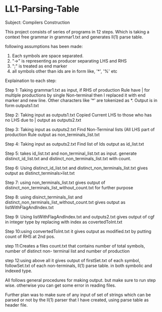 # LL1-Parsing-Table
Subject: Compilers Construction

This project consists of series of programs in 12 steps.
Which is taking a context free grammar in grammar1.txt and generates ll(1) parse table.

following assumptions has been made:

1.	Each symbols are space separated.
2.	"->" is representing as producer separating LHS and RHS
3.	";" is treated as end marker
4.	all symbols other than ids are in form like, '*', '%' etc


Explaination to each step:

Step 1:	Taking grammar1.txt as input,
	if RHS of production Rule have | for multiple productions by single Non-terminal
	then I replaced it with end marker and new line.
	Other characters like '*' are tokenized as *.
	Output is in form outputs1.txt

Step 2: Taking input as outputs1.txt
	Copied Current LHS to those who has no LHS due to | 
	output as outputs2.txt

Step 3: Taking input as outputs2.txt
	Find Non-Terminal lists (All LHS part of production Rule
	output as non_terminals_list.txt

Step 4: Taking input as outputs2.txt
	Find list of Ids
	output as id_list.txt

Step 5: takes id_list.txt and non_terminal_list.txt as input.
	generate distinct_id_list.txt and distinct_non_terminals_list.txt with count.

Step 6: Using distinct_id_list.txt and distinct_non_terminals_list.txt gives output as
	distinct_terminals>list.txt

Step 7: using non_terminals_list.txt gives output of distinct_non_terminals_list_without_count.txt
	for further purpose

Step 8: using disinct_terminals_list and distinct_non_terminals_list_without_count.txt gives
	output as listWithFlagAndIndex.txt

Step 9: Using listWithFlagAndIndex.txt and outputs2.txt gives output of cgf in integer type by 
	replacing with index as covertedToInt.txt

Step 10:using convertedToInt.txt it gives output as modified.txt by putting count of RHS at 2nd pos.

step 11:Creates a files count.txt that contains number of total symbols, number of distinct non-
	terminal list and number of production

step 12:using above all it gives output of 
	firstSet.txt of each symbol,
	followSet.txt of each non-terminals,
	ll(1) parse table.
	in both symbolic and indexed type.

All follows general procedures for making output. but make sure to run step wise. otherwise you can
get some error in reading files.

Further plan was to make sure of any input of set of strings which can be parsed or not by the ll(1)
parser that I have created, using parse table as header file.
